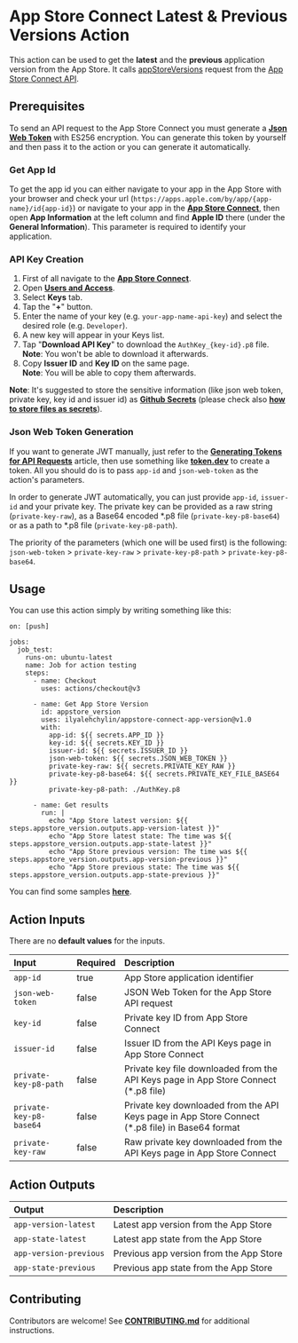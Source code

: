 # App Store Connect Latest & Previous Versions Action

This action can be used to get the **latest** and the **previous** application version from the App Store. It calls [appStoreVersions](https://developer.apple.com/documentation/appstoreconnectapi/list_all_app_store_versions_for_an_app) request from the [App Store Connect API](https://developer.apple.com/documentation/appstoreconnectapi).

## Prerequisites

To send an API request to the App Store Connect you must generate a **[Json Web Token](https://jwt.io/introduction)** with ES256 encryption. You can generate this token by yourself and then pass it to the action or you can generate it automatically.

### Get App Id

To get the app id you can either navigate to your app in the App Store with your browser and check your url (`https://apps.apple.com/by/app/{app-name}/id{app-id}`) or navigate to your app in the **[App Store Connect](https://appstoreconnect.apple.com)**, then open **App Information** at the left column and find **Apple ID** there (under the **General Information**). This parameter is required to identify your application.

### API Key Creation

1. First of all navigate to the **[App Store Connect](https://appstoreconnect.apple.com)**.
2. Open **[Users and Access](https://appstoreconnect.apple.com/access/users)**.
3. Select **Keys** tab.
4. Tap the "**+**" button.
5. Enter the name of your key (e.g. `your-app-name-api-key`) and select the desired role (e.g. `Developer`).
6. A new key will appear in your Keys list.
7. Tap "**Download API Key**" to download the `AuthKey_{key-id}.p8` file.  
**Note**: You won't be able to download it afterwards.
8. Copy **Issuer ID** and **Key ID** on the same page.  
**Note**: You will be able to copy them afterwards.

**Note**: It's suggested to store the sensitive information (like json web token, private key, key id and issuer id) as **[Github Secrets](https://docs.github.com/en/actions/security-guides/encrypted-secrets)** (please check also **[how to store files as secrets](https://docs.github.com/en/actions/security-guides/encrypted-secrets#storing-base64-binary-blobs-as-secrets)**).

### Json Web Token Generation

If you want to generate JWT manually, just refer to the **[Generating Tokens for API Requests](https://developer.apple.com/documentation/appstoreconnectapi/generating_tokens_for_api_requests)** article, then use something like **[token.dev](https://token.dev)** to create a token. All you should do is to pass `app-id` and `json-web-token` as the action's parameters.

In order to generate JWT automatically, you can just provide `app-id`, `issuer-id` and your private key. The private key can be provided as a raw string (`private-key-raw`), as a Base64 encoded \*.p8 file (`private-key-p8-base64`) or as a path to \*.p8 file (`private-key-p8-path`).

The priority of the parameters (which one will be used first) is the following: `json-web-token` > `private-key-raw` > `private-key-p8-path` > `private-key-p8-base64`.

## Usage

You can use this action simply by writing something like this:

```
on: [push]

jobs:
  job_test:
    runs-on: ubuntu-latest
    name: Job for action testing
    steps:
      - name: Checkout
        uses: actions/checkout@v3
        
      - name: Get App Store Version
        id: appstore_version
        uses: ilyalehchylin/appstore-connect-app-version@v1.0
        with:
          app-id: ${{ secrets.APP_ID }}
          key-id: ${{ secrets.KEY_ID }}
          issuer-id: ${{ secrets.ISSUER_ID }}
          json-web-token: ${{ secrets.JSON_WEB_TOKEN }}
          private-key-raw: ${{ secrets.PRIVATE_KEY_RAW }}
          private-key-p8-base64: ${{ secrets.PRIVATE_KEY_FILE_BASE64 }}
          private-key-p8-path: ./AuthKey.p8
          
      - name: Get results
        run: |
          echo "App Store latest version: ${{ steps.appstore_version.outputs.app-version-latest }}"
          echo "App Store latest state: The time was ${{ steps.appstore_version.outputs.app-state-latest }}"
          echo "App Store previous version: The time was ${{ steps.appstore_version.outputs.app-version-previous }}"
          echo "App Store previous state: The time was ${{ steps.appstore_version.outputs.app-state-previous }}"
```

You can find some samples **[here](https://github.com/ilyalehchylin/app-latest-version-appstore/blob/develop/.github/workflows/main.yml)**.

## Action Inputs

There are no **default values** for the inputs.

| Input                   | Required | Description                                                                                      |
| :---                    | :---     | :---                                                                                             |
| `app-id`                | true     | App Store application identifier                                                                 |
| `json-web-token`        | false    | JSON Web Token for the App Store API request                                                     |
| `key-id`                | false    | Private key ID from App Store Connect                                                            |
| `issuer-id`             | false    | Issuer ID from the API Keys page in App Store Connect                                            |
| `private-key-p8-path`   | false    | Private key file downloaded from the API Keys page in App Store Connect (\*.p8 file)             |
| `private-key-p8-base64` | false    | Private key downloaded from the API Keys page in App Store Connect (\*.p8 file) in Base64 format |
| `private-key-raw`       | false    | Raw private key downloaded from the API Keys page in App Store Connect                           |

## Action Outputs

| Output                 | Description                             |
| :---                   | :---                                    |
| `app-version-latest`   | Latest app version from the App Store   |
| `app-state-latest`     | Latest app state from the App Store     |
| `app-version-previous` | Previous app version from the App Store |
| `app-state-previous`   | Previous app state from the App Store   |

## Contributing

Contributors are welcome! See **[CONTRIBUTING.md](./CONTRIBUTING.md)** for additional instructions.
